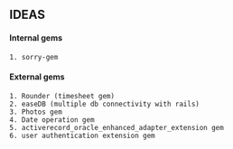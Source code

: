 ## IDEAS

#### Internal gems
    1. sorry-gem

#### External gems
    1. Rounder (timesheet gem)
    2. easeDB (multiple db connectivity with rails)
    3. Photos gem
    4. Date operation gem
    5. activerecord_oracle_enhanced_adapter_extension gem
    6. user authentication extension gem

